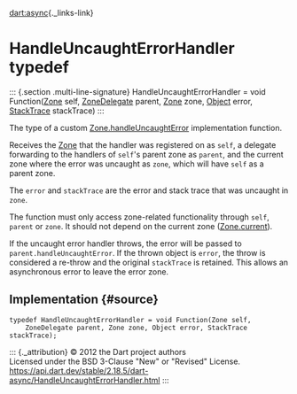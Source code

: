 [dart:async](../dart-async/dart-async-library){._links-link}

HandleUncaughtErrorHandler typedef
==================================

::: {.section .multi-line-signature}
HandleUncaughtErrorHandler = void Function([Zone](zone-class) self,
[ZoneDelegate](zonedelegate-class) parent, [Zone](zone-class) zone,
[Object](../dart-core/object-class) error,
[StackTrace](../dart-core/stacktrace-class) stackTrace)
:::

The type of a custom
[Zone.handleUncaughtError](zone/handleuncaughterror) implementation
function.

Receives the [Zone](zone-class) that the handler was registered on as
`self`, a delegate forwarding to the handlers of `self`\'s parent zone
as `parent`, and the current zone where the error was uncaught as
`zone`, which will have `self` as a parent zone.

The `error` and `stackTrace` are the error and stack trace that was
uncaught in `zone`.

The function must only access zone-related functionality through `self`,
`parent` or `zone`. It should not depend on the current zone
([Zone.current](zone/current)).

If the uncaught error handler throws, the error will be passed to
`parent.handleUncaughtError`. If the thrown object is `error`, the throw
is considered a re-throw and the original `stackTrace` is retained. This
allows an asynchronous error to leave the error zone.

Implementation {#source}
--------------

``` {.language-dart data-language="dart"}
typedef HandleUncaughtErrorHandler = void Function(Zone self,
    ZoneDelegate parent, Zone zone, Object error, StackTrace stackTrace);
```

::: {._attribution}
© 2012 the Dart project authors\
Licensed under the BSD 3-Clause \"New\" or \"Revised\" License.\
<https://api.dart.dev/stable/2.18.5/dart-async/HandleUncaughtErrorHandler.html>
:::
